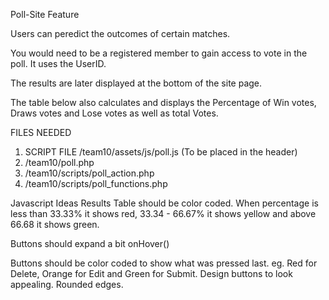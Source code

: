 Poll-Site Feature

Users can peredict the outcomes of certain matches.

You would need to be a registered member to gain access to vote in the poll.
It uses the UserID.

The results are later displayed at the bottom of the site page.

The table below also calculates and displays the Percentage of
Win votes, Draws votes and Lose votes as well as total Votes.

FILES NEEDED

1. SCRIPT FILE /team10/assets/js/poll.js (To be placed in the header)
2. /team10/poll.php
3. /team10/scripts/poll_action.php
4. /team10/scripts/poll_functions.php

Javascript Ideas
Results Table should be color coded.
When percentage is less than 33.33% it shows red, 33.34 - 66.67% it shows yellow and above 66.68 it shows green.

Buttons should expand a bit onHover()

Buttons should be color coded to show what was pressed last.
eg. Red for Delete, Orange for Edit and Green for Submit.
Design buttons to look appealing. Rounded edges.
